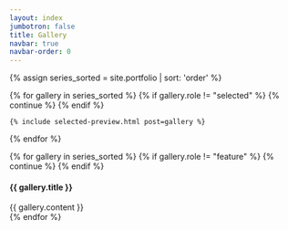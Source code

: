 ```yaml
---
layout: index
jumbotron: false
title: Gallery
navbar: true
navbar-order: 0
---
```


{% assign series_sorted = site.portfolio | sort: 'order' %}

<div class="film index">
  <div class="selected-list">
  {% for gallery in series_sorted %}
    {% if gallery.role != "selected" %}
      {% continue %}
    {% endif %}

    {% include selected-preview.html post=gallery %}
  {% endfor %}
  </div>
</div>

{% for gallery in series_sorted %}
  {% if gallery.role != "feature" %}
    {% continue %}
  {% endif %}

<div class="film index">
  <h4>{{ gallery.title }}</h4>
  {{ gallery.content }}
</div>
{% endfor %}